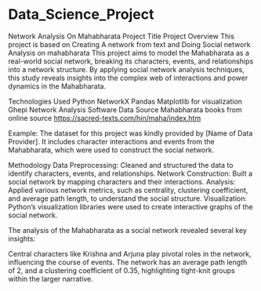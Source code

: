 # Data_Science_Project
Network Analysis On Mahabharata
Project Title
Project Overview
This project is based on Creating A network from text and Doing Social network Analysis on mahabharata
This project aims to model the Mahabharata as a real-world social network, breaking its characters, events, and relationships into a network structure. By applying social network analysis techniques, this study reveals insights into the complex web of interactions and power dynamics in the Mahabharata.

Technologies Used
Python
NetworkX
Pandas
Matplotlib for visualization
Ghepi Network Analysis Software
Data Source
Mahabharata books from online source  https://sacred-texts.com/hin/maha/index.htm

Example:
The dataset for this project was kindly provided by [Name of Data Provider]. It includes character interactions and events from the Mahabharata, which were used to construct the social network.

Methodology
Data Preprocessing: Cleaned and structured the data to identify characters, events, and relationships.
Network Construction: Built a social network by mapping characters and their interactions.
Analysis: Applied various network metrics, such as centrality, clustering coefficient, and average path length, to understand the social structure.
Visualization: Python’s visualization libraries were used to create interactive graphs of the social network.


The analysis of the Mahabharata as a social network revealed several key insights:

Central characters like Krishna and Arjuna play pivotal roles in the network, influencing the course of events.
The network has an average path length of 2, and a clustering coefficient of 0.35, highlighting tight-knit groups within the larger narrative.



